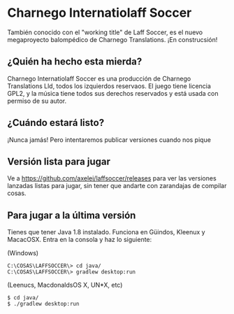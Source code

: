 # Charnego Internatiolaff Soccer
También conocido con el "working title" de Laff Soccer, es el nuevo megaproyecto balompédico de Charnego Translations. ¡En construcsión!

## ¿Quién ha hecho esta mierda?

Charnego Internatiolaff Soccer es una producción de Charnego Translations Lld, todos los izquierdos reservaos. El juego tiene licencia GPL2, y la música tiene todos sus derechos reservados y está usada con permiso de su autor.

## ¿Cuándo estará listo?

¡Nunca jamás! Pero intentaremos publicar versiones cuando nos pique

## Versión lista para jugar

Ve a https://github.com/axelei/laffsoccer/releases para ver las versiones lanzadas listas para jugar, sin tener que andarte con zarandajas de compilar cosas.

## Para jugar a la última versión

Tienes que tener Java 1.8 instalado. Funciona en Güindos, Kleenux y MacacOSX. Entra en la consola y haz lo siguiente:

(Windows)
```
C:\COSAS\LAFFSOCCER\> cd java/
C:\COSAS\LAFFSOCCER\> gradlew desktop:run
```

(Leenucs, MacdonaldsOS X, UN*X, etc)
```
$ cd java/
$ ./gradlew desktop:run
```
